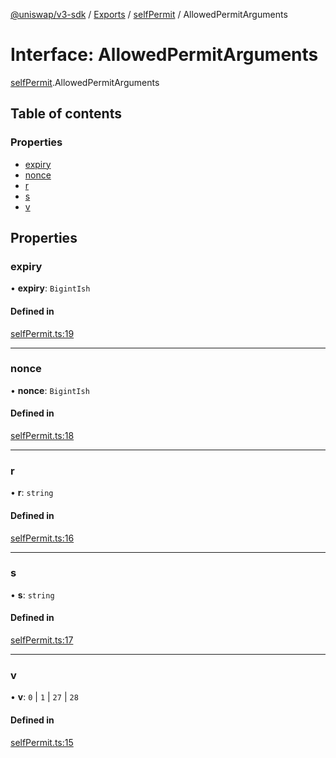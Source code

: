 [@uniswap/v3-sdk](../README.md) / [Exports](../modules.md) / [selfPermit](../modules/selfPermit.md) / AllowedPermitArguments

# Interface: AllowedPermitArguments

[selfPermit](../modules/selfPermit.md).AllowedPermitArguments

## Table of contents

### Properties

- [expiry](selfPermit.AllowedPermitArguments.md#expiry)
- [nonce](selfPermit.AllowedPermitArguments.md#nonce)
- [r](selfPermit.AllowedPermitArguments.md#r)
- [s](selfPermit.AllowedPermitArguments.md#s)
- [v](selfPermit.AllowedPermitArguments.md#v)

## Properties

### expiry

• **expiry**: `BigintIsh`

#### Defined in

[selfPermit.ts:19](https://github.com/Uniswap/uniswap-v3-sdk/blob/63d5c6d/src/selfPermit.ts#L19)

___

### nonce

• **nonce**: `BigintIsh`

#### Defined in

[selfPermit.ts:18](https://github.com/Uniswap/uniswap-v3-sdk/blob/63d5c6d/src/selfPermit.ts#L18)

___

### r

• **r**: `string`

#### Defined in

[selfPermit.ts:16](https://github.com/Uniswap/uniswap-v3-sdk/blob/63d5c6d/src/selfPermit.ts#L16)

___

### s

• **s**: `string`

#### Defined in

[selfPermit.ts:17](https://github.com/Uniswap/uniswap-v3-sdk/blob/63d5c6d/src/selfPermit.ts#L17)

___

### v

• **v**: ``0`` \| ``1`` \| ``27`` \| ``28``

#### Defined in

[selfPermit.ts:15](https://github.com/Uniswap/uniswap-v3-sdk/blob/63d5c6d/src/selfPermit.ts#L15)
